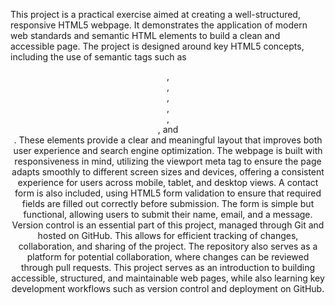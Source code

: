 This project is a practical exercise aimed at creating a well-structured, responsive HTML5 webpage. It demonstrates the application of modern web standards and semantic HTML elements to build a clean and accessible page. The project is designed around key HTML5 concepts, including the use of semantic tags such as <header>, <nav>, <main>, <section>, <article>, <aside>, and <footer>. These elements provide a clear and meaningful layout that improves both user experience and search engine optimization.
The webpage is built with responsiveness in mind, utilizing the viewport meta tag to ensure the page adapts smoothly to different screen sizes and devices, offering a consistent experience for users across mobile, tablet, and desktop views. A contact form is also included, using HTML5 form validation to ensure that required fields are filled out correctly before submission. The form is simple but functional, allowing users to submit their name, email, and a message.
Version control is an essential part of this project, managed through Git and hosted on GitHub. This allows for efficient tracking of changes, collaboration, and sharing of the project. The repository also serves as a platform for potential collaboration, where changes can be reviewed through pull requests. This project serves as an introduction to building accessible, structured, and maintainable web pages, while also learning key development workflows such as version control and deployment on GitHub.

